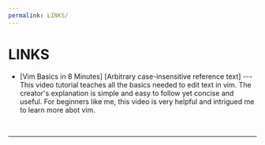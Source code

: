 ```yaml
---
permalink: LINKS/
---
```


# LINKS

* [Vim Basics in 8 Minutes] [Arbitrary case-insensitive reference text] ---
This video tutorial teaches all the basics needed to edit text in vim.
The creator's explanation is simple and easy to follow yet concise and useful.
For beginners like me, this video is very helpful and intrigued me to learn more abot vim. 

<br> 
<hr>
